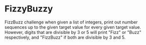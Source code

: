 # FizzyBuzzy

FizzBuzz challenge when given a list of integers, print out number sequences up to the given target value for every given target value. However, digits that are divisible by 3 or 5 will print "Fizz" or "Buzz" respectively, and "FizzBuzz" if both are divisible by 3 and 5.

